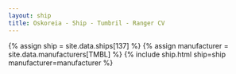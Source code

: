 ```yaml
---
layout: ship
title: Oskoreia - Ship - Tumbril - Ranger CV
---
```

{% assign ship = site.data.ships[137] %}
{% assign manufacturer = site.data.manufacturers[TMBL] %}
{% include ship.html ship=ship manufacturer=manufacturer %}
